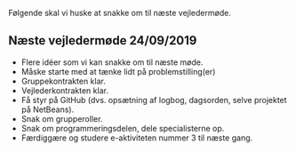 Følgende skal vi huske at snakke om til næste vejledermøde.

## Næste vejledermøde 24/09/2019
- Flere idéer som vi kan snakke om til næste møde.
- Måske starte med at tænke lidt på problemstilling(er)
- Gruppekontrakten klar.
- Vejlederkontrakten klar.
- Få styr på GitHub (dvs. opsætning af logbog, dagsorden, selve projektet på NetBeans).
- Snak om grupperoller.
- Snak om programmeringsdelen, dele specialisterne op.
- Færdiggære og studere e-aktiviteten nummer 3 til næste gang. 